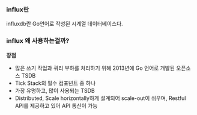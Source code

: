 ### influx란

influxdb란 Go언어로 작성된 시계열 데이터베이스다. 

### influx 왜 사용하는걸까?

**장점**
- 많은 쓰기 작업과 쿼리 부하를 처리하기 위해 2013년에 Go 언어로 개발된 오픈소스 TSDB
- Tick Stack의 필수 컴포넌트 중 하나
- 가장 유명하고, 많이 사용되는 TSDB
- Distributed, Scale horizontally하게 설계되어 scale-out이 쉬우며, Restful API를 제공하고 있어 API 통신이 가능
